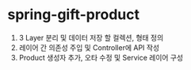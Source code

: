 # spring-gift-product

1. 3 Layer 분리 및 데이터 저장 할 컬렉션, 형태 정의
2. 레이어 간 의존성 주입 및 Controller에 API 작성
3. Product 생성자 추가, 오타 수정 및 Service 레이어 구성
